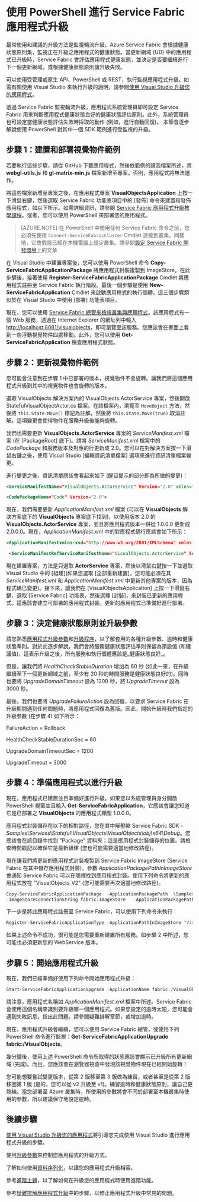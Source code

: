 <properties
   pageTitle="使用 PowerShell 進行 Service Fabric 應用程式升級 | Microsoft Azure"
   description="本文會逐步解說使用 PowerShell 來部署 Service Fabric 應用程式、變更程式碼及執行升級的體驗。"
   services="service-fabric"
   documentationCenter=".net"
   authors="mani-ramaswamy"
   manager="timlt"
   editor=""/>

<tags
   ms.service="service-fabric"
   ms.devlang="dotnet"
   ms.topic="article"
   ms.tgt_pltfrm="NA"
   ms.workload="NA"
   ms.date="05/18/2016"
   ms.author="subramar"/>




# 使用 PowerShell 進行 Service Fabric 應用程式升級

最常使用和建議的升級方法是監視輪流升級。Azure Service Fabric 會根據健康狀態原則集，監視正在升級之應用程式的健康狀態。當更新網域 (UD) 中的應用程式已升級時，Service Fabric 會評估應用程式健康狀態，並決定是否要繼續進行下一個更新網域，或根據健康狀態原則讓升級失敗。

可以使用受管理或原生 API、PowerShell 或 REST，執行監視應用程式升級。如需有關使用 Visual Studio 來執行升級的說明，請參閱[使用 Visual Studio 升級您的應用程式](service-fabric-application-upgrade-tutorial.md)。

透過 Service Fabric 監視輪流升級，應用程式系統管理員即可設定 Service Fabric 用來判斷應用程式健康狀態良好的健康狀態評估原則。此外，系統管理員也可設定當健康狀態評估失敗時採取的動作 (例如，進行自動回復)。 本節會逐步解說使用 PowerShell 對其中一個 SDK 範例進行受監視的升級。

## 步驟 1：建置和部署視覺物件範例

若要執行這些步驟，請從 GitHub 下載應用程式，然後依範例的讀我檔案所述，將 **webgl-utils.js** 和 **gl-matrix-min.js** 檔案新增至專案。否則，應用程式將無法運作。

將這些檔案新增至專案之後，在應用程式專案 **VisualObjectsApplication** 上按一下滑鼠右鍵，然後選取 Service Fabric 功能表項目中的 [發佈] 命令來建置和發佈應用程式，如以下所示。如需詳細資訊，請參閱 [Service Fabric 應用程式升級教學課程](service-fabric-application-upgrade-tutorial.md)。或者，您可以使用 PowerShell 來部署您的應用程式。

> [AZURE.NOTE] 在 PowerShell 中使用任何 Service Fabric 命令之前，您必須先使用 `Connect-ServiceFabricCluster` Cmdlet 連接到叢集。同樣地，它會假設已經在本機電腦上設定叢集。請參閱[設定 Service Fabric 開發環境](service-fabric-get-started.md)上的文章

在 Visual Studio 中建置專案後，您可以使用 PowerShell 命令 **Copy-ServiceFabricApplicationPackage** 將應用程式封裝複製到 ImageStore。在此步驟後，接著使用 **Register-ServiceFabricApplicationPackage** Cmdlet 將應用程式註冊至 Service Fabric 執行階段。最後一個步驟是使用 **New-ServiceFabricApplication** Cmdlet 來啟動應用程式的執行個體。這三個步驟類似於在 Visual Studio 中使用 [部署] 功能表項目。

現在，您可以使用 [Service Fabric 總管來檢視叢集與應用程式](service-fabric-visualizing-your-cluster.md)。該應用程式有一個 Web 服務，透過在 Internet Explorer 的網址列中輸入 [http://localhost:8081/visualobjects](http://localhost:8081/visualobjects)，即可瀏覽至該服務。您應該會在畫面上看到一些浮動視覺物件四處移動。此外，您可以使用 **Get-ServiceFabricApplication** 檢查應用程式狀態。

## 步驟 2：更新視覺物件範例

您可能會注意到在步驟 1 中已部署的版本，視覺物件不會旋轉。讓我們將這個應用程式升級到其中的視覺物件也會旋轉的版本。

選取 VisualObjects 解決方案內的 VisualObjects.ActorService 專案，然後開啟 StatefulVisualObjectActor.cs 檔案。在該檔案內，瀏覽至 `MoveObject` 方法，然後將 `this.State.Move()` 標記為註解，然後將 `this.State.Move(true)` 取消註解。這項變更會使得物件在服務升級後能夠旋轉。

我們也需要更新 **VisualObjects.ActorService** 專案的 *ServiceManifest.xml* 檔案 (在 [PackageRoot] 底下)。請將 *ServiceManifest.xml* 檔案中的 *CodePackage* 和服務版本及對應的行更新成 2.0。您可以在對解決方案按一下滑鼠右鍵之後，使用 Visual Studio [編輯資訊清單檔案] 選項來進行資訊清單檔案變更。


進行變更之後，資訊清單應該會看起來如下 (醒目提示的部分即為所做的變更)：

```xml
<ServiceManifestName="VisualObjects.ActorService" Version="2.0" xmlns="http://schemas.microsoft.com/2011/01/fabric" xmlns:xsi="http://www.w3.org/2001/XMLSchema-instance">

<CodePackageName="Code" Version="2.0">
```

現在，我們需要更新 *ApplicationManifest.xml* 檔案 (可以在 **VisualObjects** 解決方案底下的 **VisualObjects** 專案底下找到)，以使用版本 2.0 的 **VisualObjects.ActorService** 專案，並且將應用程式版本一併從 1.0.0.0 更新成 2.0.0.0。現在，*ApplicationManifest.xml* 中的對應程式碼行應該會如下所示：

```xml
<ApplicationManifestxmlns:xsd="http://www.w3.org/2001/XMLSchema" xmlns:xsi="http://www.w3.org/2001/XMLSchema-instance" ApplicationTypeName="VisualObjects" ApplicationTypeVersion="2.0.0.0" xmlns="http://schemas.microsoft.com/2011/01/fabric">

 <ServiceManifestRefServiceManifestName="VisualObjects.ActorService" ServiceManifestVersion="2.0" />
```


現在建置專案，方法是只選取 **ActorService** 專案，然後以滑鼠右鍵按一下並選取 Visual Studio 中的 [組建]\(如果您選取 [全部重新建置]，您可能必須在其 *ServiceManifest.xml* 和 *ApplicationManifest.xml* 中更新其他專案的版本，因為程式碼已變更)。接下來，讓我們在 [VisualObjectsApplication] 上按一下滑鼠右鍵，選取 [Service Fabric] 功能表，然後選擇 [封裝]，來封裝已更新的應用程式。這應該會建立可部署的應用程式封裝。更新的應用程式已準備好進行部署。


## 步驟 3：決定健康狀態原則並升級參數

請您熟悉[應用程式升級參數](service-fabric-application-upgrade-parameters.md)和[升級程序](service-fabric-application-upgrade.md)，以了解套用的各種升級參數、逾時和健康狀態準則。對於此逐步解說，我們會將服務健康狀態評估準則保留為預設值 (和建議值)，這表示升級之後，所有服務和執行個體應該是_健康狀態良好_。

但是，讓我們將 *HealthCheckStableDuration* 增加為 60 秒 (如此一來，在升級繼續至下一個更新網域之前，至少有 20 秒的時間服務是健康狀態良好的)。同時也要將 *UpgradeDomainTimeout* 設為 1200 秒，將 *UpgradeTimeout* 設為 3000 秒。

最後，我們也要將 *UpgradeFailureAction* 設為回復，以要求 Service Fabric 在升級期間遇到任何問題時，將應用程式回復為舊版。因此，開始升級時我們指定的升級參數 (在步驟 4) 如下所示：

FailureAction = Rollback

HealthCheckStableDurationSec = 60

UpgradeDomainTimeoutSec = 1200

UpgradeTimeout = 3000


## 步驟 4：準備應用程式以進行升級

現在，應用程式已建置並且準備好進行升級。如果您以系統管理員身分開啟 PowerShell 視窗並且輸入 **Get-ServiceFabricApplication**，它應該會讓您知道它是已部署之 **VisualObjects** 的應用程式類型 1.0.0.0。

應用程式封裝儲存在以下的相對路徑，您在其中解壓縮 Service Fabric SDK - *Samples\\Services\\Stateful\\VisualObjects\\VisualObjects\\obj\\x64\\Debug*。您應該會在該目錄中找到 "Package" 資料夾；這是應用程式封裝儲存的位置。請檢查時間戳記以確保它是最新組建 (您也可能需要適當地修改路徑)。

現在讓我們將更新的應用程式封裝複製到 Service Fabric ImageStore (Service Fabric 在其中儲存應用程式封裝)。參數 *ApplicationPackagePathInImageStore* 會通知 Service Fabric 可以在哪裡找到應用程式封裝。使用下列命令將更新的應用程式放在 "VisualObjects\_V2" (您可能需要再次適當地修改路徑)。

```powershell
Copy-ServiceFabricApplicationPackage  -ApplicationPackagePath .\Samples\Services\Stateful\VisualObjects\VisualObjects\obj\x64\Debug\Package
-ImageStoreConnectionString fabric:ImageStore   -ApplicationPackagePathInImageStore "VisualObjects\_V2"
```

下一步是將此應用程式註冊至 Service Fabric，可以使用下列命令來執行：

```powershell
Register-ServiceFabricApplicationType -ApplicationPathInImageStore "VisualObjects\_V2"
```

如果上述命令不成功，很可能是您需要重新建置所有服務。如步驟 2 中所述，您可能也必須更新您的 WebService 版本。

## 步驟 5：開始應用程式升級

現在，我們已經準備好使用下列命令開始應用程式升級：

```powershell
Start-ServiceFabricApplicationUpgrade -ApplicationName fabric:/VisualObjects -ApplicationTypeVersion 2.0.0.0 -HealthCheckStableDurationSec 60 -UpgradeDomainTimeoutSec 1200 -UpgradeTimeout 3000   -FailureAction Rollback -Monitored
```


請注意，應用程式名稱如 *ApplicationManifest.xml* 檔案中所述。Service Fabric 會使用這個名稱來識別要升級哪一個應用程式。如果您設定的逾時太短，您可能會遇到失敗訊息，指出此問題。請參閱疑難排解章節，或增加逾時。

現在，應用程式升級會繼續，您可以使用 Service Fabric 總管，或使用下列 PowerShell 命令進行監視：**Get-ServiceFabricApplicationUpgrade fabric:/VisualObjects**。

幾分鐘後，使用上述 PowerShell 命令所取得的狀態應該會顯示已升級所有更新網域 (完成)。而且，您應該會在瀏覽器視窗中發現該視覺物件現在已經開始旋轉！

您可能想要嘗試變更版本，從第 2 版移至第 3 版做為練習，或者甚至是從第 2 版移回第 1 版 (是的，您可以從 v2 升級至 v1)。練習逾時和健康狀態原則，讓自己更熟練。當您部署至 Azure 叢集時，所使用的參數將會不同於部署至本機叢集時使用的參數，所以建議保守地設定逾時。


## 後續步驟

[使用 Visual Studio 升級您的應用程式](service-fabric-application-upgrade-tutorial.md)將引導您完成使用 Visual Studio 進行應用程式升級的步驟。

使用[升級參數](service-fabric-application-upgrade-parameters.md)來控制您應用程式的升級方式。

了解如何使用[資料序列化](service-fabric-application-upgrade-data-serialization.md)，以讓您的應用程式升級相容。

參考[進階主題](service-fabric-application-upgrade-advanced.md)，以了解如何在升級您的應用程式時使用進階功能。

參考[疑難排解應用程式升級](service-fabric-application-upgrade-troubleshooting.md)中的步驟，以修正應用程式升級中常見的問題。

<!---HONumber=AcomDC_0525_2016-->